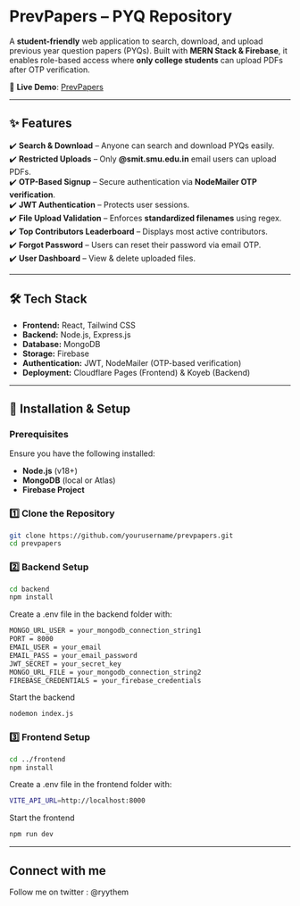 # **PrevPapers – PYQ Repository**
A **student-friendly** web application to search, download, and upload previous year question papers (PYQs). Built with **MERN Stack & Firebase**, it enables role-based access where **only college students** can upload PDFs after OTP verification.  

🚀 **Live Demo**: [PrevPapers](https://prevpapers.pages.dev)  

---

## **✨ Features**  
✔️ **Search & Download** – Anyone can search and download PYQs easily.  
✔️ **Restricted Uploads** – Only **@smit.smu.edu.in** email users can upload PDFs.  
✔️ **OTP-Based Signup** – Secure authentication via **NodeMailer OTP verification**.  
✔️ **JWT Authentication** – Protects user sessions.  
✔️ **File Upload Validation** – Enforces **standardized filenames** using regex.  
✔️ **Top Contributors Leaderboard** – Displays most active contributors.  
✔️ **Forgot Password** – Users can reset their password via email OTP.  
✔️ **User Dashboard** – View & delete uploaded files.  

---

## **🛠️ Tech Stack**  
- **Frontend:** React, Tailwind CSS  
- **Backend:** Node.js, Express.js  
- **Database:** MongoDB  
- **Storage:** Firebase  
- **Authentication:** JWT, NodeMailer (OTP-based verification)  
- **Deployment:** Cloudflare Pages (Frontend) & Koyeb (Backend)  

---

## **🚀 Installation & Setup**  

### **Prerequisites**  
Ensure you have the following installed:  
- **Node.js** (v18+)  
- **MongoDB** (local or Atlas)  
- **Firebase Project**  

### **1️⃣ Clone the Repository**  
```sh
git clone https://github.com/yourusername/prevpapers.git
cd prevpapers
```

### **2️⃣ Backend Setup**
```sh
cd backend
npm install
```

Create a .env file in the backend folder with:
```sh
MONGO_URL_USER = your_mongodb_connection_string1
PORT = 8000
EMAIL_USER = your_email
EMAIL_PASS = your_email_password
JWT_SECRET = your_secret_key
MONGO_URL_FILE = your_mongodb_connection_string2
FIREBASE_CREDENTIALS = your_firebase_credentials
```

Start the backend
```sh
nodemon index.js
```
### **3️⃣ Frontend Setup**
```sh
cd ../frontend
npm install
```

Create a .env file in the frontend folder with:
```sh
VITE_API_URL=http://localhost:8000
```

Start the frontend
```sh
npm run dev
```

---

## Connect with me
 Follow me on twitter : @ryythem
